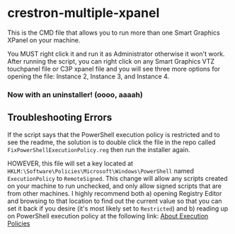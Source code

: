 # crestron-multiple-xpanel
This is the CMD file that allows you to run more than one Smart Graphics XPanel on your machine.

You MUST right click it and run it as Administrator otherwise it won't work. After running the script, you can right click on any Smart Graphics VTZ touchpanel file or C3P xpanel file and you will see three more options for opening the file: Instance 2, Instance 3, and Instance 4.

### Now with an uninstaller! (oooo, aaaah)

## Troubleshooting Errors
If the script says that the PowerShell execution policy is restricted and to see the readme, the solution is to double click the file in the repo called `FixPowerShellExecutionPolicy.reg` then run the installer again. 

HOWEVER, this file will set a key located at `HKLM:\Software\Policies\Microsoft\Windows\PowerShell` named `ExecutionPolicy` to `RemoteSigned`. This change will allow any scripts created on your machine to run unchecked, and only allow signed scripts that are from other machines. I highly recommend both a) opening Registry Editor and browsing to that location to find out the current value so that you can set it back if you desire (it's most likely set to `Restricted`) and b) reading up on PowerShell execution policy at the following link:
[About Execution Policies](https://docs.microsoft.com/en-us/powershell/module/microsoft.powershell.core/about/about_execution_policies?view=powershell-7.1)